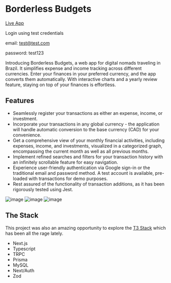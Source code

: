 # Borderless Budgets

[Live App](https://borderless-budgets.josht.art)

Login using test credentials

email: test@test.com

password: test123

Introducing Borderless Budgets, a web app for digital nomads traveling in Brazil. It simplifies expense and income tracking across different currencies. Enter your finances in your preferred currency, and the app converts them automatically. With interactive charts and a yearly review feature, staying on top of your finances is effortless.

## Features

* Seamlessly register your transactions as either an expense, income, or investment.
* Incorporate your transactions in any global currency - the application will handle automatic conversion to the base currency (CAD) for your convenience.
* Get a comprehensive view of your monthly financial activities, including expenses, income, and investments, visualized in a categorized graph, encompassing the current month as well as all previous months.
* Implement refined searches and filters for your transaction history with an infinitely scrollable feature for easy navigation.
* Experience user-friendly authentication via Google sign-in or the traditional email and password method. A test account is available, pre-loaded with transactions for demo purposes.
* Rest assured of the functionality of transaction additions, as it has been rigorously tested using Jest.

![image](https://github.com/jtardioli/borderless-budgets/assets/85530348/3f9f7985-b3c0-4589-9337-5539364da9a2)
![image](https://github.com/jtardioli/borderless-budgets/assets/85530348/679b354f-e7e1-48dc-b86e-5cef0cd42bba)
![image](https://github.com/jtardioli/borderless-budgets/assets/85530348/afd74329-c3aa-4cb6-acf5-452ad2fd56a6)



## The Stack

This project was also an amazing opportunity to explore the  [T3 Stack](https://create.t3.gg/) which has been all the rage lately.

- Next.js
- Typescript
- TRPC
- Prisma
- MySQL
- Next/Auth
- Zod

